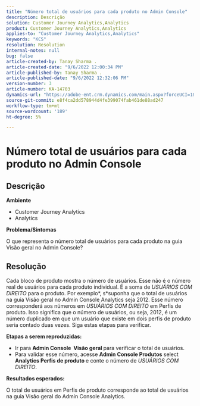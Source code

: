 ```yaml
---
title: "Número total de usuários para cada produto no Admin Console"
description: Descrição
solution: Customer Journey Analytics,Analytics
product: Customer Journey Analytics,Analytics
applies-to: "Customer Journey Analytics,Analytics"
keywords: "KCS"
resolution: Resolution
internal-notes: null
bug: false
article-created-by: Tanay Sharma .
article-created-date: "9/6/2022 12:00:34 PM"
article-published-by: Tanay Sharma .
article-published-date: "9/6/2022 12:32:06 PM"
version-number: 3
article-number: KA-14703
dynamics-url: "https://adobe-ent.crm.dynamics.com/main.aspx?forceUCI=1&pagetype=entityrecord&etn=knowledgearticle&id=45be0a81-db2d-ed11-9db1-002248086735"
source-git-commit: e8f4ca2dd578944d4fe399074fab461de88ad247
workflow-type: tm+mt
source-wordcount: '189'
ht-degree: 5%

---
```


# Número total de usuários para cada produto no Admin Console

## Descrição


<b>Ambiente</b>

- Customer Journey Analytics
- Analytics




<b>Problema/Sintomas</b>

O que representa o número total de usuários para cada produto na guia Visão geral no Admin Console?




## Resolução


Cada bloco de produto mostra o número de usuários. Esse não é o número real de usuários para cada produto individual. É a soma de *USUÁRIOS COM DIREITO* para o produto. Por exemplo*, s*suponha que o total de usuários na guia Visão geral no Admin Console Analytics seja 2012. Esse número corresponderá aos números em *USUÁRIOS COM DIREITO* em Perfis de produto. Isso significa que o número de usuários, ou seja, 2012, é um número duplicado em que um usuário que existe em dois perfis de produto seria contado duas vezes. Siga estas etapas para verificar.

<b>Etapas a serem reproduzidas:</b>

- Ir para <b>Admin Console </b><b> Visão geral </b>para verificar o total de usuários.
- Para validar esse número, acesse <b>Admin Console </b> <b>Produtos</b>  select <b>Analytics </b> <b>Perfis de produto </b>e conte o número de *USUÁRIOS COM DIREITO*.




<b>Resultados esperados:</b>

O total de usuários em Perfis de produto corresponde ao total de usuários na guia Visão geral do Admin Console Analytics.
